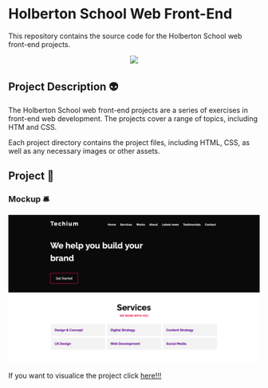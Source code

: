 # Holberton School Web Front-End

This repository contains the source code for the Holberton School web front-end projects.

<div align="center">
    <img src="https://cdn.programadoresbrasil.com.br/wp-content/uploads/2020/02/Introduction-to-HTML-and-CSS-for-Beginners-Hafiza-Rabbia-Shafiq-768x432.jpg">
</div>

## Project Description :alien:

The Holberton School web front-end projects are a series of exercises in front-end web development. The projects cover a range of topics, including HTM and CSS.

Each project directory contains the project files, including HTML, CSS, as well as any necessary images or other assets.

## Project :tram:

### Mockup :bellhop_bell:

<img src="./mockup.png">

If you want to visualice the project click [here!!!](https://obedrav.github.io/holbertonschool-web_front_end/)
